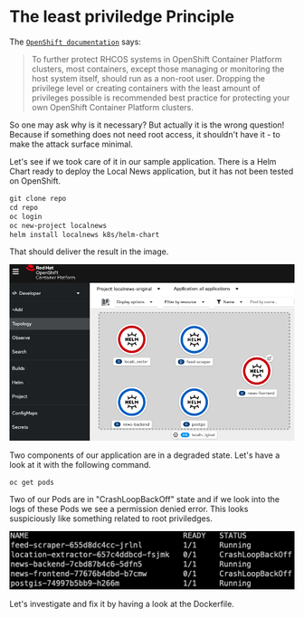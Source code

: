 # The least priviledge Principle

The [`OpenShift documentation`](https://docs.openshift.com/container-platform/4.10/security/container\_security/security-hosts-vms.html) says:

> To further protect RHCOS systems in OpenShift Container Platform clusters, most containers, except those managing or monitoring the host system itself, should run as a non-root user. Dropping the privilege level or creating containers with the least amount of privileges possible is recommended best practice for protecting your own OpenShift Container Platform clusters.

So one may ask why is it necessary? But actually it is the wrong question! Because if something does not need root access, it shouldn't have it - to make the attack surface minimal.

Let's see if we took care of it in our sample application. There is a Helm Chart ready to deploy the Local News application, but it has not been tested on OpenShift.

```
git clone repo
cd repo
oc login
oc new-project localnews
helm install localnews k8s/helm-chart
```

That should deliver the result in the image.

![Helm Release in OCP v4.10](<../.gitbook/assets/image (4) (1).png>)

Two components of our application are in a degraded state. Let's have a look at it with the following command.

```
oc get pods
```

Two of our Pods are in "CrashLoopBackOff" state and if we look into the logs of these Pods we see a permission denied error. This looks suspiciously like something related to root priviledges.

![](<../.gitbook/assets/image (5) (1).png>)

Let's investigate and fix it by having a look at the Dockerfile.
